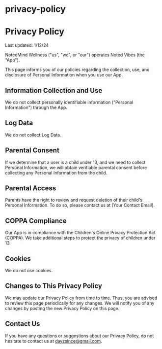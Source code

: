 # privacy-policy


# Privacy Policy

Last updated: 1/12/24

NotedMind Wellness ("us", "we", or "our") operates Noted Vibes (the "App").

This page informs you of our policies regarding the collection, use, and disclosure of Personal Information when you use our App.

## Information Collection and Use

We do not collect personally identifiable information ("Personal Information") through the App.

## Log Data

We do not collect Log Data.

## Parental Consent

If we determine that a user is a child under 13, and we need to collect Personal Information, we will obtain verifiable parental consent before collecting any Personal Information from the child.

## Parental Access

Parents have the right to review and request deletion of their child's Personal Information. To do so, please contact us at [Your Contact Email].

## COPPA Compliance

Our App is in compliance with the Children's Online Privacy Protection Act (COPPA). We take additional steps to protect the privacy of children under 13.

## Cookies

We do not use cookies.

## Changes to This Privacy Policy

We may update our Privacy Policy from time to time. Thus, you are advised to review this page periodically for any changes. We will notify you of any changes by posting the new Privacy Policy on this page.

## Contact Us

If you have any questions or suggestions about our Privacy Policy, do not hesitate to contact us at dayzsince@gmail.com.
